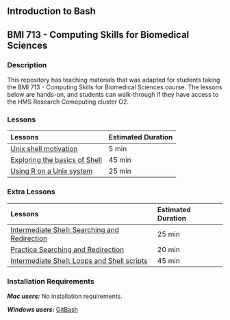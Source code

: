 ## Introduction to Bash

## BMI 713 - Computing Skills for Biomedical Sciences 

### Description

This repository has teaching materials that was adapted for students taking the BMI 713 - Computing Skills for Biomedical Sciences course. The lessons below are hands-on, and students can walk-through if they have access to the HMS Research Comoputing cluster O2.



### Lessons

| Lessons            | Estimated Duration |
|:------------------------|:----------|
|[Unix shell motivation]() | 5 min |
|[Exploring the basics of Shell](https://hbctraining.github.io/Intro-to-Unix-QMB/lessons/Shell_basics.html) | 45 min |
|[Using R on a Unix system](https://hbctraining.github.io/Intro-to-Unix-QMB/lessons/R_on_o2.html) | 25 min |

### Extra Lessons

| Lessons            | Estimated Duration |
|:------------------------|:----------|
|[Intermediate Shell: Searching and Redirection](https://hbctraining.github.io/Intro-to-Unix-QMB/lessons/searching_redirection.html) | 25 min |
|[Practice Searching and Redirection](https://hbctraining.github.io/Intro-to-Unix-QMB/lessons/practice_searching_files.html) | 20 min |
|[Intermediate Shell: Loops and Shell scripts](https://hbctraining.github.io/Intro-to-Unix-QMB/lessons/loops_and_scripts.html) | 45 min |


### Installation Requirements

***Mac users:***
No installation requirements.

***Windows users:***
[GitBash](https://git-scm.com/download/win)

